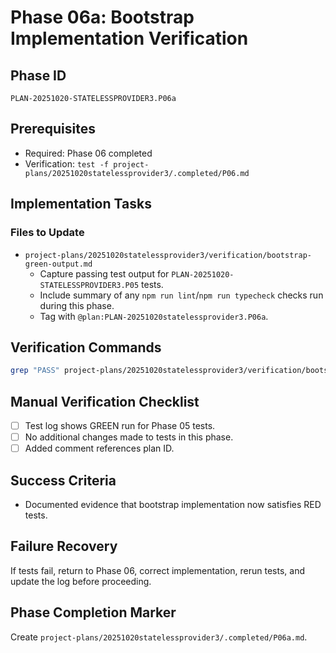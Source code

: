 # Phase 06a: Bootstrap Implementation Verification

## Phase ID
`PLAN-20251020-STATELESSPROVIDER3.P06a`

## Prerequisites
- Required: Phase 06 completed
- Verification: `test -f project-plans/20251020statelessprovider3/.completed/P06.md`

## Implementation Tasks

### Files to Update
- `project-plans/20251020statelessprovider3/verification/bootstrap-green-output.md`
  - Capture passing test output for `PLAN-20251020-STATELESSPROVIDER3.P05` tests.
  - Include summary of any `npm run lint`/`npm run typecheck` checks run during this phase.
  - Tag with `@plan:PLAN-20251020statelessprovider3.P06a`.

## Verification Commands
```bash
grep "PASS" project-plans/20251020statelessprovider3/verification/bootstrap-green-output.md
```

## Manual Verification Checklist
- [ ] Test log shows GREEN run for Phase 05 tests.
- [ ] No additional changes made to tests in this phase.
- [ ] Added comment references plan ID.

## Success Criteria
- Documented evidence that bootstrap implementation now satisfies RED tests.

## Failure Recovery
If tests fail, return to Phase 06, correct implementation, rerun tests, and update the log before proceeding.

## Phase Completion Marker
Create `project-plans/20251020statelessprovider3/.completed/P06a.md`.
